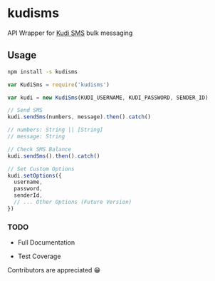 # kudisms
API Wrapper for [Kudi SMS](www.kudisms.com) bulk messaging

## Usage
```sh
npm install -s kudisms
```

```javascript
var KudiSms = require('kudisms')

var kudi = new KudiSms(KUDI_USERNAME, KUDI_PASSWORD, SENDER_ID)

// Send SMS
kudi.sendSms(numbers, message).then().catch()

// numbers: String || [String]
// message: String

// Check SMS Balance
kudi.sendSms().then().catch()

// Set Custom Options
kudi.setOptions({
  username,
  password,
  senderId,
  // ... Other Options (Future Version)
})
```
### TODO
- Full Documentation

- Test Coverage

Contributors are appreciated 😁
